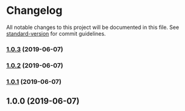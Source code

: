 # Changelog

All notable changes to this project will be documented in this file. See [standard-version](https://github.com/conventional-changelog/standard-version) for commit guidelines.

### [1.0.3](https://github.com/dev-talentseer/rap-cli/compare/v1.0.2...v1.0.3) (2019-06-07)



### [1.0.2](https://github.com/dev-talentseer/rap-cli/compare/v1.0.1...v1.0.2) (2019-06-07)



### [1.0.1](https://github.com/dev-talentseer/rap-cli/compare/v1.0.0...v1.0.1) (2019-06-07)



## 1.0.0 (2019-06-07)
